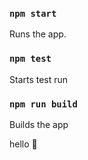 
### `npm start`
Runs the app.

### `npm test`
Starts test run

### `npm run build`
Builds the app


hello :wave:
